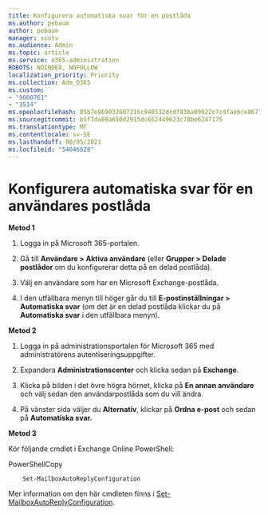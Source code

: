 ```yaml
---
title: Konfigurera automatiska svar för en postlåda
ms.author: pebaum
author: pebaum
manager: scotv
ms.audience: Admin
ms.topic: article
ms.service: o365-administration
ROBOTS: NOINDEX, NOFOLLOW
localization_priority: Priority
ms.collection: Adm_O365
ms.custom:
- "9000761"
- "3514"
ms.openlocfilehash: 85b7e969032607216c948532dcdf83ba09022c7cdfaebce8671c6d2e8fef183d
ms.sourcegitcommit: b5f7da89a650d2915dc652449623c78be6247175
ms.translationtype: MT
ms.contentlocale: sv-SE
ms.lasthandoff: 08/05/2021
ms.locfileid: "54046628"
---
```

# <a name="set-auto-replies-for-a-users-mailbox"></a>Konfigurera automatiska svar för en användares postlåda

**Metod 1**

1. Logga in på Microsoft 365-portalen.

2. Gå till **Användare > Aktiva användare** (eller **Grupper > Delade postlådor** om du konfigurerar detta på en delad postlåda).

3. Välj en användare som har en Microsoft Exchange-postlåda.

4. I den utfällbara menyn till höger går du till **E-postinställningar > Automatiska svar** (om det är en delad postlåda klickar du på **Automatiska svar** i den utfällbara menyn).

**Metod 2**

1. Logga in på administrationsportalen för Microsoft 365 med administratörens autentiseringsuppgifter.

2. Expandera **Administrationscenter** och klicka sedan på **Exchange**.

3. Klicka på bilden i det övre högra hörnet, klicka på **En annan användare** och välj sedan den användarpostlåda som du vill ändra.

4. På vänster sida väljer du **Alternativ**, klickar på **Ordna e-post** och sedan på **Automatiska svar.**

**Metod 3**

Kör följande cmdlet i Exchange Online PowerShell:

PowerShellCopy

```
    Set-MailboxAutoReplyConfiguration
```

Mer information om den här cmdleten finns i [Set-MailboxAutoReplyConfiguration](https://docs.microsoft.com/powershell/module/exchange/mailboxes/set-mailboxautoreplyconfiguration).
